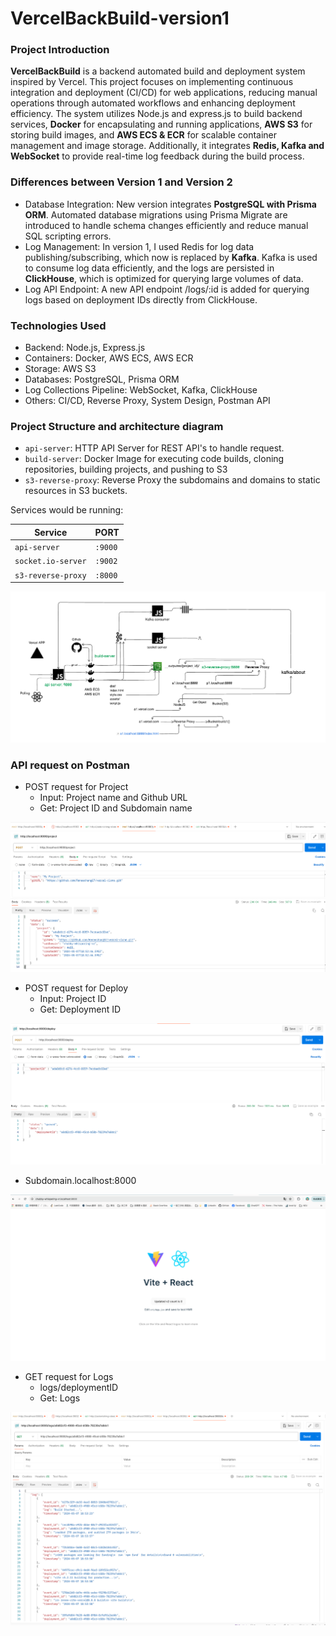 # VercelBackBuild-version1

### Project Introduction

**VercelBackBuild** is a backend automated build and deployment system inspired by Vercel. This project focuses on implementing continuous integration and deployment (CI/CD) for web applications, reducing manual operations through automated workflows and enhancing deployment efficiency. The system utilizes Node.js and express.js to build backend services, **Docker** for encapsulating and running applications, **AWS S3** for storing build images, and **AWS ECS & ECR** for scalable container management and image storage. Additionally, it integrates **Redis, Kafka and WebSocket** to provide real-time log feedback during the build process.

### Differences between Version 1 and Version 2

- Database Integration: New version integrates **PostgreSQL with Prisma ORM**. Automated database migrations using Prisma Migrate are introduced to handle schema changes efficiently and reduce manual SQL scripting errors.
- Log Management: In version 1, I used Redis for log data publishing/subscribing, which now is replaced by **Kafka**. Kafka is used to consume log data efficiently, and the logs are persisted in **ClickHouse**, which is optimized for querying large volumes of data.
- Log API Endpoint: A new API endpoint /logs/:id is added for querying logs based on deployment IDs directly from ClickHouse.

### Technologies Used

- Backend: Node.js, Express.js
- Containers: Docker, AWS ECS, AWS ECR
- Storage: AWS S3
- Databases: PostgreSQL, Prisma ORM
- Log Collections Pipeline: WebSocket, Kafka, ClickHouse
- Others: CI/CD, Reverse Proxy, System Design, Postman API

### Project Structure and architecture diagram

- `api-server`: HTTP API Server for REST API's to handle request.
- `build-server`: Docker Image for executing code builds, cloning repositories, building projects, and pushing to S3
- `s3-reverse-proxy`: Reverse Proxy the subdomains and domains to static resources in S3 buckets.

Services would be running:

| Service            | PORT    |
| ------------------ | ------- |
| `api-server`       | `:9000` |
| `socket.io-server` | `:9002` |
| `s3-reverse-proxy` | `:8000` |

![Architecture diagram](https://github.com/Reneechang17/VercelBackBuild-v2-Kafka/blob/main/system-design-pic/v2.jpg)

### API request on Postman

- POST request for Project
  - Input: Project name and Github URL
  - Get: Project ID and Subdomain name

![POST request for Project](https://github.com/Reneechang17/VercelBackBuild-v2-Kafka/blob/main/Postman-test-pic/project-post.jpg)

- POST request for Deploy
  - Input: Project ID
  - Get: Deployment ID

![POST request for Deploy](https://github.com/Reneechang17/VercelBackBuild-v2-Kafka/blob/main/Postman-test-pic/deploy-post.jpg)

- Subdomain.localhost:8000

![Sccess](https://github.com/Reneechang17/VercelBackBuild-v2-Kafka/blob/main/Postman-test-pic/run%20on%208000.jpg)

- GET request for Logs
  - logs/deploymentID
  - Get: Logs

![GET request for Logs](https://github.com/Reneechang17/VercelBackBuild-v2-Kafka/blob/main/Postman-test-pic/logs-get.jpg)
